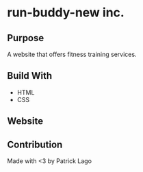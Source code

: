 # run-buddy-new inc.

## Purpose
A website that offers fitness training services.

## Build With
* HTML
* CSS

## Website 


## Contribution
Made with <3 by Patrick Lago

